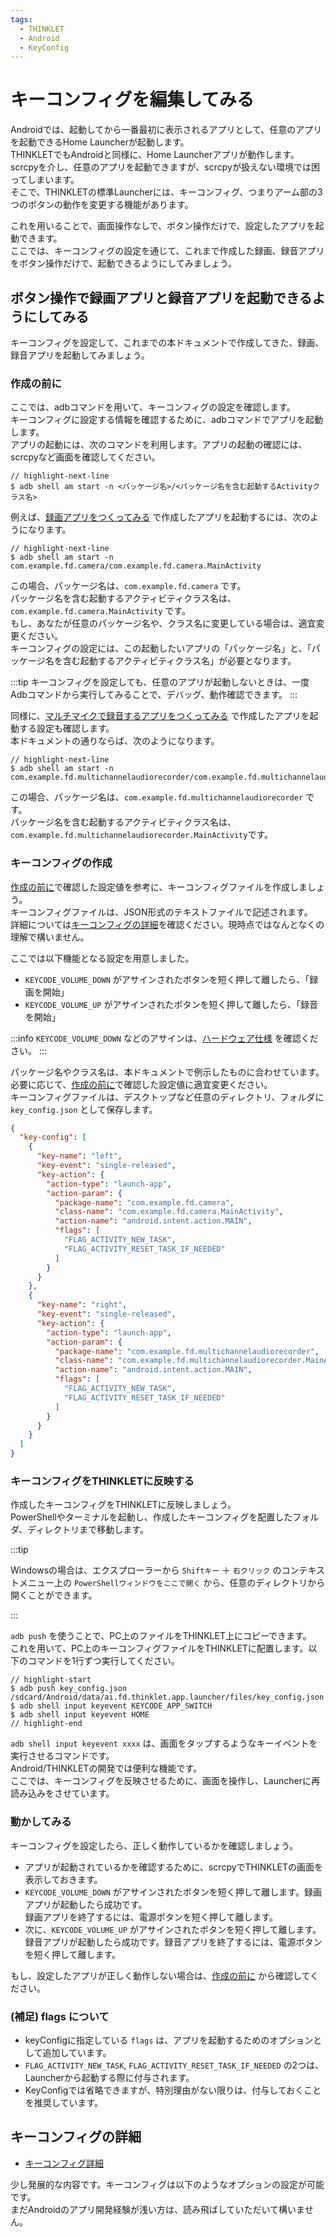 ```yaml
---
tags:
  - THINKLET
  - Android
  - KeyConfig
---
```


# キーコンフィグを編集してみる
Androidでは、起動してから一番最初に表示されるアプリとして、任意のアプリを起動できるHome Launcherが起動します。  
THINKLETでもAndroidと同様に、Home Launcherアプリが動作します。  
scrcpyを介し、任意のアプリを起動できますが、scrcpyが扱えない環境では困ってしまいます。  
そこで、THINKLETの標準Launcherには、キーコンフィグ、つまりアーム部の3つのボタンの動作を変更する機能があります。

これを用いることで、画面操作なしで、ボタン操作だけで、設定したアプリを起動できます。  
ここでは、キーコンフィグの設定を通じて、これまで作成した録画、録音アプリをボタン操作だけで、起動できるようにしてみましょう。

## ボタン操作で録画アプリと録音アプリを起動できるようにしてみる
キーコンフィグを設定して、これまでの本ドキュメントで作成してきた、録画、録音アプリを起動してみましょう。
### 作成の前に
ここでは、adbコマンドを用いて、キーコンフィグの設定を確認します。  
キーコンフィグに設定する情報を確認するために、adbコマンドでアプリを起動します。  
アプリの起動には、次のコマンドを利用します。アプリの起動の確認には、scrcpyなど画面を確認してください。

  ```console
  // highlight-next-line
  $ adb shell am start -n <パッケージ名>/<パッケージ名を含む起動するActivityクラス名>
  ```

例えば、[録画アプリをつくってみる](./4_buildRecord.md) で作成したアプリを起動するには、次のようになります。

  ```console
  // highlight-next-line
  $ adb shell am start -n com.example.fd.camera/com.example.fd.camera.MainActivity
  ```

この場合、パッケージ名は、`com.example.fd.camera` です。  
パッケージ名を含む起動するアクティビティクラス名は、 `com.example.fd.camera.MainActivity` です。  
もし、あなたが任意のパッケージ名や、クラス名に変更している場合は、適宜変更ください。  
キーコンフィグの設定には、この起動したいアプリの「パッケージ名」と、「パッケージ名を含む起動するアクティビティクラス名」が必要となります。

:::tip
キーコンフィグを設定しても、任意のアプリが起動しないときは、一度Adbコマンドから実行してみることで、デバッグ、動作確認できます。
:::

同様に、[マルチマイクで録音するアプリをつくってみる](./5_buildMultiMic.md) で作成したアプリを起動する設定も確認します。  
本ドキュメントの通りならば、次のようになります。

  ```console
  // highlight-next-line
  $ adb shell am start -n com.example.fd.multichannelaudiorecorder/com.example.fd.multichannelaudiorecorder.MainActivity
  ```

この場合、パッケージ名は、`com.example.fd.multichannelaudiorecorder` です。  
パッケージ名を含む起動するアクティビティクラス名は、 `com.example.fd.multichannelaudiorecorder.MainActivity`です。

### キーコンフィグの作成
[作成の前に](#作成の前に)で確認した設定値を参考に、キーコンフィグファイルを作成しましょう。  
キーコンフィグファイルは、JSON形式のテキストファイルで記述されます。  
詳細については[キーコンフィグの詳細](#キーコンフィグの詳細)を確認ください。現時点ではなんとなくの理解で構いません。

ここでは以下機能となる設定を用意しました。
- `KEYCODE_VOLUME_DOWN` がアサインされたボタンを短く押して離したら、「録画を開始」
- `KEYCODE_VOLUME_UP` がアサインされたボタンを短く押して離したら、「録音を開始」

:::info
`KEYCODE_VOLUME_DOWN` などのアサインは、[ハードウェア仕様](./1_startGuide.md#ハードウェア仕様) を確認ください。
:::

パッケージ名やクラス名は、本ドキュメントで例示したものに合わせています。  
必要に応じて、[作成の前に](#作成の前に)で確認した設定値に適宜変更ください。  
キーコンフィグファイルは、デスクトップなど任意のディレクトリ、フォルダに `key_config.json` として保存します。

  ```json
  {
    "key-config": [
      {
        "key-name": "left",
        "key-event": "single-released",
        "key-action": {
          "action-type": "launch-app",
          "action-param": {
            "package-name": "com.example.fd.camera",
            "class-name": "com.example.fd.camera.MainActivity",
            "action-name": "android.intent.action.MAIN",
            "flags": [
              "FLAG_ACTIVITY_NEW_TASK",
              "FLAG_ACTIVITY_RESET_TASK_IF_NEEDED"
            ]
          }
        }
      },
      {
        "key-name": "right",
        "key-event": "single-released",
        "key-action": {
          "action-type": "launch-app",
          "action-param": {
            "package-name": "com.example.fd.multichannelaudiorecorder",
            "class-name": "com.example.fd.multichannelaudiorecorder.MainActivity",
            "action-name": "android.intent.action.MAIN",
            "flags": [
              "FLAG_ACTIVITY_NEW_TASK",
              "FLAG_ACTIVITY_RESET_TASK_IF_NEEDED"
            ]
          }
        }
      }
    ]
  }
  ```

### キーコンフィグをTHINKLETに反映する
作成したキーコンフィグをTHINKLETに反映しましょう。  
PowerShellやターミナルを起動し、作成したキーコンフィグを配置したフォルダ、ディレクトリまで移動します。

:::tip

Windowsの場合は、エクスプローラーから `Shiftキー` ＋ `右クリック` 
のコンテキストメニュー上の `PowerShellウィンドウをここで開く` から、任意のディレクトリから開くことができます。

:::

`adb push` を使うことで、PC上のファイルをTHINKLET上にコピーできます。  
これを用いて、PC上のキーコンフィグファイルをTHINKLETに配置します。以下のコマンドを1行ずつ実行してください。

  ```console
  // highlight-start
  $ adb push key_config.json /sdcard/Android/data/ai.fd.thinklet.app.launcher/files/key_config.json
  $ adb shell input keyevent KEYCODE_APP_SWITCH
  $ adb shell input keyevent HOME
  // highlight-end
  ```

`adb shell input keyevent xxxx` は、画面をタップするようなキーイベントを実行させるコマンドです。  
Android/THINKLETの開発では便利な機能です。     
ここでは、キーコンフィグを反映させるために、画面を操作し、Launcherに再読み込みをさせています。
### 動かしてみる
キーコンフィグを設定したら、正しく動作しているかを確認しましょう。
- アプリが起動されているかを確認するために、scrcpyでTHINKLETの画面を表示しておきます。
- `KEYCODE_VOLUME_DOWN` がアサインされたボタンを短く押して離します。録画アプリが起動したら成功です。  
録画アプリを終了するには、電源ボタンを短く押して離します。
- 次に、`KEYCODE_VOLUME_UP` がアサインされたボタンを短く押して離します。  
録音アプリが起動したら成功です。録音アプリを終了するには、電源ボタンを短く押して離します。

もし、設定したアプリが正しく動作しない場合は、[作成の前に](#作成の前に) から確認してください。

### (補足) flags について
- keyConfigに指定している `flags` は、アプリを起動するためのオプションとして追加しています。
- `FLAG_ACTIVITY_NEW_TASK`, `FLAG_ACTIVITY_RESET_TASK_IF_NEEDED` の2つは、Launcherから起動する際に付与されます。
- KeyConfigでは省略できますが、特別理由がない限りは、付与しておくことを推奨しています。

## キーコンフィグの詳細
- [キーコンフィグ詳細](../keyConfig/keyConfig.md)

少し発展的な内容です。キーコンフィグは以下のようなオプションの設定が可能です。  
まだAndroidのアプリ開発経験が浅い方は、読み飛ばしていただいて構いません。

